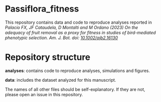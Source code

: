 # Passiflora_fitness
This repository contains data and code to reproduce analyses reported in *Palacio FX, JF Cataudela, D Montalti and M Ordano (2023) On the adequacy of fruit removal as a proxy for fitness in studies of bird-mediated phenotypic selection. Am. J. Bot. doi: [10.1002/ajb2.16130](https://bsapubs.onlinelibrary.wiley.com/doi/abs/10.1002/ajb2.16130)*

# Repository structure

**analyses**: contains code to reproduce analyses, simulations and figures.

**data**: includes the dataset analyzed for this manuscript. 

The names of all other files should be self-explanatory. If they are not, please open an issue in this repository.
